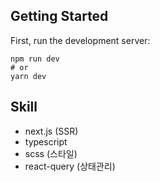 ## Getting Started

First, run the development server:

```
npm run dev
# or
yarn dev
```
## Skill

- next.js (SSR) 
- typescript 
- scss (스타일)
- react-query (상태관리)
